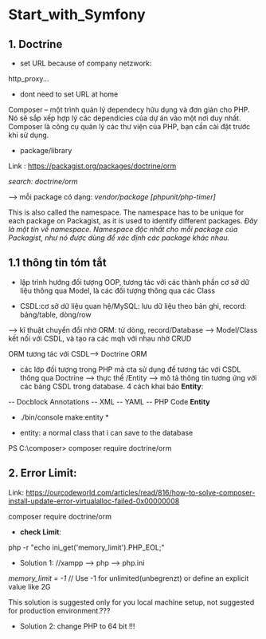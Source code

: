 # Start_with_Symfony
## 1. Doctrine
- set URL because of company netzwork:

http_proxy...

- dont need to set URL at home


Composer – một trình quản lý dependecy hữu dụng và đơn giản cho PHP. Nó sẽ sắp xếp hợp lý các dependicies của dự án vào một nơi duy nhất.
Composer là công cụ quản lý các thư viện của PHP, bạn cần cài đặt trước khi sử dụng.
- package/library

Link : https://packagist.org/packages/doctrine/orm

*search: doctrine/orm*

-->  mỗi package có dạng: *vendor/package [phpunit/php-timer]*

This is also called the namespace. The namespace has to be unique for each package on Packagist, as it is used to identify different packages. *Đây là một tin về namespace. Namespace độc nhất cho mỗi package của Packagist, như nó được dùng để xác định các package khác nhau.*

## 1.1 **thông tin tóm tắt**

- lập trình hướng đối tượng OOP, tương tác với các thành phần cơ sở dữ liệu thông qua Model, là các đối tượng thông qua các Class

- CSDL:cơ sở dữ liệu quan hệ/MySQL: lưu dữ liệu theo bản ghi, record: bảng/table, dòng/row

--> kĩ thuật chuyển đổi nhờ ORM: từ dòng, record/Database --> Model/Class kết nối với CSDL, và tạo ra các mqh với nhau nhờ CRUD

ORM tương tác với CSDL--> Doctrine ORM
- các lớp đối tượng trong PHP mà cta sử dụng để tương tác với CSDL thông qua Doctrine --> thực thể /Entity --> mô tả thông tin tương ứng với các bảng CSDL trong database. 4 cách khai báo **Entity**:

-- Docblock Annotations
-- XML
-- YAML
-- PHP Code
**Entity**

* ./bin/console make:entity *

- entity: a normal class that i can save to the database


PS C:\composer> composer require doctrine/orm

## 2. Error Limit: 
Link: https://ourcodeworld.com/articles/read/816/how-to-solve-composer-install-update-error-virtualalloc-failed-0x00000008

 composer require doctrine/orm
 
- **check Limit**: 

php -r "echo ini_get('memory_limit').PHP_EOL;" 

- Solution 1:
//xampp --> php --> php.ini 


*memory_limit = -1* // Use -1 for unlimited(unbegrenzt) or define an explicit value like 2G 

This solution is suggested only for you local machine setup, not suggested for production environment.???
- Solution 2: change PHP to 64 bit !!!






